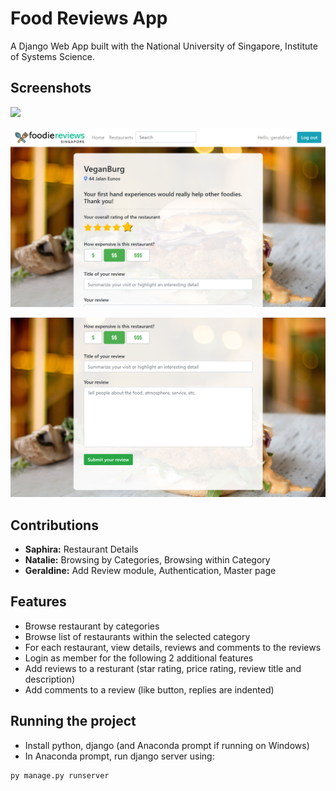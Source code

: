 # Food Reviews App
A Django Web App built with the National University of Singapore, Institute of Systems Science. 

## Screenshots
![](foodiereviews/reviewapp/static/reviewapp/images/screenshot1.PNG)

![](foodiereviews/reviewapp/static/reviewapp/images/screenshot2.PNG)

![](foodiereviews/reviewapp/static/reviewapp/images/screenshot3.PNG)

## Contributions
- **Saphira:** Restaurant Details
- **Natalie:** Browsing by Categories, Browsing within Category
- **Geraldine:** Add Review module, Authentication, Master page

## Features
- Browse restaurant by categories
- Browse list of restaurants within the selected category
- For each restaurant, view details, reviews and comments to the reviews 
- Login as member for the following 2 additional features
- Add reviews to a resturant (star rating, price rating, review title and description)
- Add comments to a review (like button, replies are indented)

## Running the project
- Install python, django (and Anaconda prompt if running on Windows)
- In Anaconda prompt, run django server using:
```
py manage.py runserver
```
